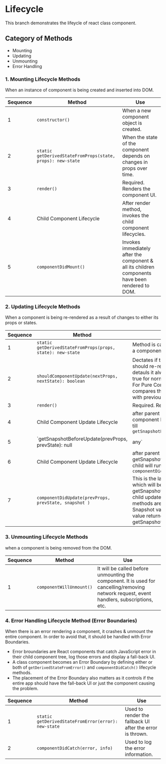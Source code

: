 # Lifecycle

This branch demonstrates the lifeycle of react class component.

## Category of Methods
- Mounting
- Updating
- Unmounting
- Error Handling

### 1. Mounting Lifecycle Methods
When an instance of component is being created and inserted into DOM.

Sequence | Method | Use
--- | --- | --- |
1 | `constructor()` | When a new component object is created.
2 | `static getDerivedStateFromProps(state, props): new-state` | When the state of the component depends on changes in props over time.
3 | `render()` | Required. Renders the component UI.
4 | Child Component Lifecycle | After render method, invokes the child component lifecycles.
5 | `componentDidMount()` | Invokes immediately after the component & all its children components have been rendered to DOM.

### 2. Updating Lifecycle Methods
When a component is being re-rendered as a result of changes to either its props or states.

Sequence | Method | Use
--- | --- | --- |
1 | `static getDerivedStateFromProps(props, state): new-state` | Method is called every time a component is re-renderd.
2 | `shouldComponentUpdate(nextProps, nextState): boolean` | Dectates if the component should re-render or not. By detauls it always returns true for normal component. For Pure Component, it compares the props & states with previous values.
3 | `render()` | Required. Returns the JSX.
4 | Child Component Update Lifecycle | after parent render child component Lifecycle will run till `getSnapshotBeforeUpdate()`
5 | `getSnapshotBeforeUpdate(prevProps, prevState): null | any` | Called just before the changes from the virtual DOM are to be reflected in the DOM. Used for capturing information from DOM.
6 | Child Component Update Lifecycle | after parent getSnapshotBeforeUpdate(), child will run `componentDidUpdate()`
7 | `componentDidUpdate(prevProps, prevState, snapshot )` | This is the last method which will be called after the getSnapshotBeforeUpdate & child update lifecycle methods are finished. Snapshot value will be the value returned from getSnapshotBeforeUpdate().

### 3. Unmounting Lifecycle Methods
when a component is being removed from the DOM.

Sequence | Method | Use
--- | --- | --- |
1 | `componentWillUnmount()` |  It will be called before unmounting the component. It is used for cancelling/removing network request, event handlers, subscriptions, etc.
### 4. Error Handling Lifecycle Method (Error Boundaries)
When there is an error rendering a component, it crashes & unmount the entire component. In order to avoid that, it should be handled with Error Boundaries.

- Error broundaries are React components that catch JavaScript error in their child component tree, log those errors and display a fall-back UI.
- A class component becomes an Error Boundary by defining either or both of `getDerivedStateFromError()` and `componentDidCatch()` lifecycle methods.
- The placement of the Error Boundary also matters as it controls if the entire app should have the fall-back UI or just the component causing the problem.

Sequence | Method | Use
--- | --- | --- |
1 | `static getDerivedStateFromError(error): new-state` | Used to render the fallback UI after the error is thrown.
2 | `componentDidCatch(error, info)` | Used to log the error information. 